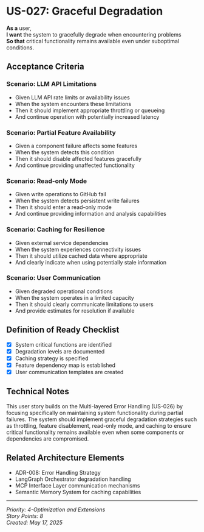 # US-027: Graceful Degradation

**As a** user,  
**I want** the system to gracefully degrade when encountering problems  
**So that** critical functionality remains available even under suboptimal conditions.

## Acceptance Criteria

### Scenario: LLM API Limitations
- Given LLM API rate limits or availability issues
- When the system encounters these limitations
- Then it should implement appropriate throttling or queueing
- And continue operation with potentially increased latency

### Scenario: Partial Feature Availability
- Given a component failure affects some features
- When the system detects this condition
- Then it should disable affected features gracefully
- And continue providing unaffected functionality

### Scenario: Read-only Mode
- Given write operations to GitHub fail
- When the system detects persistent write failures
- Then it should enter a read-only mode
- And continue providing information and analysis capabilities

### Scenario: Caching for Resilience
- Given external service dependencies
- When the system experiences connectivity issues
- Then it should utilize cached data where appropriate
- And clearly indicate when using potentially stale information

### Scenario: User Communication
- Given degraded operational conditions
- When the system operates in a limited capacity
- Then it should clearly communicate limitations to users
- And provide estimates for resolution if available

## Definition of Ready Checklist

- [x] System critical functions are identified
- [x] Degradation levels are documented
- [x] Caching strategy is specified
- [x] Feature dependency map is established
- [x] User communication templates are created

## Technical Notes

This user story builds on the Multi-layered Error Handling (US-026) by focusing specifically on maintaining system functionality during partial failures. The system should implement graceful degradation strategies such as throttling, feature disablement, read-only mode, and caching to ensure critical functionality remains available even when some components or dependencies are compromised.

## Related Architecture Elements

- ADR-008: Error Handling Strategy
- LangGraph Orchestrator degradation handling
- MCP Interface Layer communication mechanisms
- Semantic Memory System for caching capabilities

---

*Priority: 4-Optimization and Extensions*  
*Story Points: 8*  
*Created: May 17, 2025*
